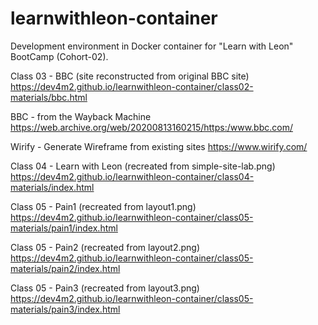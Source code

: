 # learnwithleon-container
Development environment in Docker container for "Learn with Leon" BootCamp (Cohort-02).

Class 03 - BBC (site reconstructed from original BBC site)
https://dev4m2.github.io/learnwithleon-container/class02-materials/bbc.html

BBC - from the Wayback Machine
https://web.archive.org/web/20200813160215/https:/www.bbc.com/

Wirify - Generate Wireframe from existing sites
https://www.wirify.com/

Class 04 - Learn with Leon (recreated from simple-site-lab.png)
https://dev4m2.github.io/learnwithleon-container/class04-materials/index.html

Class 05 - Pain1 (recreated from layout1.png)
https://dev4m2.github.io/learnwithleon-container/class05-materials/pain1/index.html

Class 05 - Pain2 (recreated from layout2.png)
https://dev4m2.github.io/learnwithleon-container/class05-materials/pain2/index.html

Class 05 - Pain3 (recreated from layout3.png)
https://dev4m2.github.io/learnwithleon-container/class05-materials/pain3/index.html
